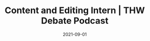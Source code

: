---
title: "Content and Editing Intern | THW Debate Podcast"
tags: [debating, work]
date: 2021-09-01

showDate: false
showTaxonomies: true
showSummary: true
draft: false

externalUrl: "https://www.thwdebatepodcast.com/"
summary: "Researched complex topics like doping in sports for podcast hosts to discuss in 40-minute long episodes. Optimized media appearance such as episode titles and descriptions for delivery to thousands of listeners. Edited audio for long podcast episodes to smooth out audio product and maintain listener retention 🎙️"
_build:
  render: "false"
  list: "local"
---
